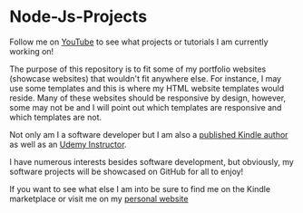 # Node-Js-Projects

Follow me on [YouTube](https://www.youtube.com/user/rcallaby) to see what projects or tutorials I am currently working on!  

The purpose of this repository is to fit some of my portfolio websites (showcase websites) that wouldn't fit anywhere else. For instance, I may use some templates and this is where my HTML website templates would reside. Many of these websites should be responsive by design, however, some may not be and I will point out which templates are responsive and which templates are not.

Not only am I a software developer but I am also a [published Kindle author](http://amazon.com/author/richardcallaby
) as well as an [Udemy Instructor](https://www.udemy.com/user/richardcallaby/).

I have numerous interests besides software development, but obviously, my software projects will be showcased on GitHub for all to enjoy!

If you want to see what else I am into be sure to find me on the Kindle marketplace or visit me on my [personal website](https://richardcallaby.com)

